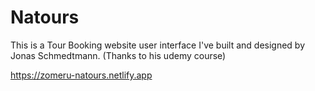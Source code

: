# Natours

This is a Tour Booking website user interface I've built and designed by Jonas Schmedtmann. (Thanks to his udemy course)

https://zomeru-natours.netlify.app
